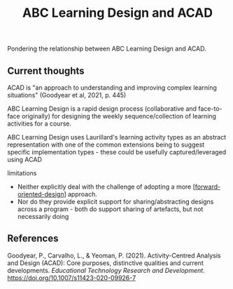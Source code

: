 ﻿---
backlinks:
- title: Design
  url: /sense/Design/design.html
- title: My approach to teaching mathematics
  url: /sense/Teaching/Mathematics/my-approach-to-teaching-mathematics.html
title: ABC Learning Design and ACAD
---
Pondering the relationship between ABC Learning Design and ACAD.  

## Current thoughts

ACAD is "an approach to understanding and improving complex learning situations" (Goodyear et al, 2021, p. 445)

ABC Learning Design is a rapid design process (collaborative and face-to-face originally) for designing the weekly sequence/collection of learning activities for a course.

ABC Learning Design uses Laurillard's learning activity types as an abstract representation with one of the common extensions being to suggest specific implementation types - these could be usefully captured/leveraged using ACAD

limitations

- Neither explicitly deal with the challenge of adopting a more [[forward-oriented-design]] approach.
- Nor do they provide explicit support for sharing/abstracting designs across a program - both do support sharing of artefacts, but not necessarily doing 



## References

Goodyear, P., Carvalho, L., & Yeoman, P. (2021). Activity-Centred Analysis and Design (ACAD): Core purposes, distinctive qualities and current developments. *Educational Technology Research and Development*. https://doi.org/10.1007/s11423-020-09926-7

[//begin]: # "Autogenerated link references for markdown compatibility"
[forward-oriented-design]: ../concepts/forward-oriented-design "Forward-oriented design"
[//end]: # "Autogenerated link references"